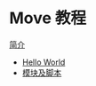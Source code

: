 # Move 教程

[简介](./0_introduction.md)

- [Hello World](./1_hello_world/README.md)
- [模块及脚本](./2_modules_and_scripts.md)
